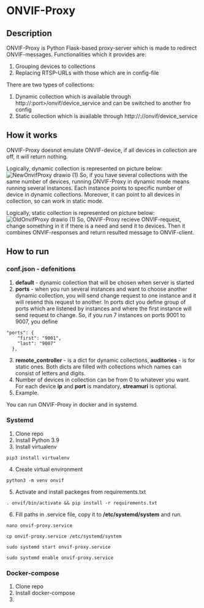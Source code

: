 # ONVIF-Proxy
## Description
ONVIF-Proxy is Python Flask-based proxy-server which is made to redirect ONVIF-messages. Functionalities which it provides are:
1. Grouping devices to collections
2. Replacing RTSP-URLs with those which are in config-file

There are two types of collections:
1. Dynamic collection which is available through http://<ip>:port>/onvif/device_service and can be switched to another fro config
2. Static collection which is available through http://<ip>:<port>/<collection>/onvif/device_service

## How it works
ONVIF-Proxy doesnot emulate ONVIF-device, if all devices in collection are off, it will return nothing.

Logically, dynamic collection is represented on picture below:
![NewOnvifProxy drawio (1)](https://github.com/heavyandrew/ONVIF-Proxy/assets/76702752/7e02f233-8f32-4829-a3bf-04045d2791a8)
So, if you have several collections with the same number of devices, running ONVIF-Proxy in dynamic mode means running several instances. Each instance points to specific number of device in dynamic collections. Moreover, it can point to all devices in collection, so can work in static mode.

Logically, static collection is represented on picture below:
![OldOnvifProxy drawio (1)](https://github.com/heavyandrew/ONVIF-Proxy/assets/76702752/4185eded-b6f3-4656-b2b2-2a5d600cb1b3)
So, ONVIF-Proxy recieve ONVIF-request, change something in it if there is a need and send it to devices. Then it combines ONVIF-responses and return resulted message to ONVIF-client.
## How to run
### conf.json - defenitions
1. **default** - dynamic collection that will be chosen when server is started
2. **ports** - when you run several instances and want to choose another dynamic collection, you will send change request to one instance and it will resend this request to another. In ports dict you define group of ports which are listened by instances and where the first instance will send request to change. So, if you run 7 instances on ports 9001 to 9007, you define
```
"ports": {
    "first": "9001",
    "last": "9007"
  },
```
3. **remote_controller** - is a dict for dynamic collections, **auditories** - is for static ones. Both dicts are filled with collections which names can consist of letters and digits.
4. Number of devices in collection can be from 0 to whatever you want. For each device **ip** and **port** is mandatory, **streamuri** is optional.
5. Example.

You can run ONVIF-Proxy in docker and in systemd.
### Systemd
1. Clone repo
2. Install Python 3.9
3. Install virtualenv
```
pip3 install virtualenv
```
4. Create virtual environment
```
python3 -m venv onvif
```
5. Activate and install packeges from requirements.txt
```
. onvif/bin/activate && pip install -r requirements.txt
```
6. Fill paths in .service file, copy it to **/etc/systemd/system** and run.
```
nano onvif-proxy.service
```
```
cp onvif-proxy.service /etc/systemd/system
```
```
sudo systemd start onvif-proxy.service
```
```
sudo systemd enable onvif-proxy.service
```
### Docker-compose
1. Clone repo
2. Install docker-compose
3. 
